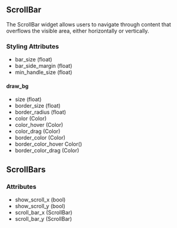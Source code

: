## ScrollBar
The ScrollBar widget allows users to navigate through content that overflows the visible area, either horizontally or vertically.

### Styling Attributes
- bar_size (float)
- bar_side_margin (float)
- min_handle_size (float)

#### draw_bg
- size (float)
- border_size (float)
- border_radius (float)
- color (Color)
- color_hover (Color)
- color_drag (Color)
- border_color (Color)
- border_color_hover Color()
- border_color_drag (Color)

## ScrollBars

### Attributes
- show_scroll_x (bool)
- show_scroll_y (bool)
- scroll_bar_x (ScrollBar)
- scroll_bar_y (ScrollBar)
